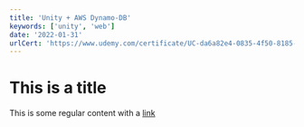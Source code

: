 ```yaml
---
title: 'Unity + AWS Dynamo-DB'
keywords: ['unity', 'web']
date: '2022-01-31'
urlCert: 'https://www.udemy.com/certificate/UC-da6a82e4-0835-4f50-8185-328e39bd6553/'
---
```


# This is a title

This is some regular content with a [link](https://google.com)